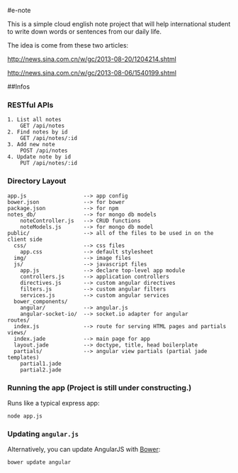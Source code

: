 #e-note


This is a simple cloud english note project that will help international student to write down words or sentences 
from our daily life.

The idea is come from these two articles:

http://news.sina.com.cn/w/gc/2013-08-20/1204214.shtml

http://news.sina.com.cn/w/gc/2013-08-06/1540199.shtml

##Infos

### RESTful APIs
    
    1. List all notes
        GET /api/notes
    2. Find notes by id
        GET /api/notes/:id
    3. Add new note
        POST /api/notes
    4. Update note by id
        PUT /api/notes/:id

### Directory Layout
    
    app.js                  --> app config
    bower.json              --> for bower
    package.json            --> for npm
    notes_db/               --> for mongo db models
        noteController.js   --> CRUD functions
        noteModels.js       --> for mongo db model
    public/                 --> all of the files to be used in on the client side
      css/                  --> css files
        app.css             --> default stylesheet
      img/                  --> image files
      js/                   --> javascript files
        app.js              --> declare top-level app module
        controllers.js      --> application controllers
        directives.js       --> custom angular directives
        filters.js          --> custom angular filters
        services.js         --> custom angular services
      bower_components/
        angular/            --> angular.js
        angular-socket-io/  --> socket.io adapter for angular
    routes/
      index.js              --> route for serving HTML pages and partials
    views/
      index.jade            --> main page for app
      layout.jade           --> doctype, title, head boilerplate
      partials/             --> angular view partials (partial jade templates)
        partial1.jade
        partial2.jade
        
### Running the app (Project is still under constructing.)

Runs like a typical express app:

```shell
node app.js
```

### Updating `angular.js`

Alternatively, you can update AngularJS with [Bower](http://bower.io):

```shell
bower update angular
